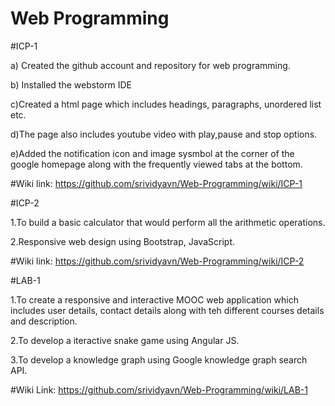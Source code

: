 # Web Programming

#ICP-1

a) Created the github account and repository for web programming.

b) Installed the webstorm IDE

c)Created a html page which includes headings, paragraphs, unordered list etc.

d)The page also includes youtube video with play,pause and stop options.

e)Added the notification icon and image sysmbol at the corner of the google homepage along with the frequently viewed tabs at the bottom.

#Wiki link: https://github.com/srividyavn/Web-Programming/wiki/ICP-1

#ICP-2

1.To build a basic calculator that would perform all the arithmetic operations.

2.Responsive web design using Bootstrap, JavaScript.

#Wiki link: https://github.com/srividyavn/Web-Programming/wiki/ICP-2

#LAB-1

1.To create a responsive and interactive MOOC web application which includes user details, contact details along with teh different courses details and description.

2.To develop a iteractive snake game using Angular JS.

3.To develop a knowledge graph using Google knowledge graph search API.

#Wiki Link: https://github.com/srividyavn/Web-Programming/wiki/LAB-1
